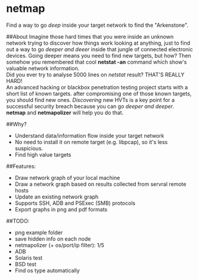 netmap
======
Find a way to go *deep* inside your target network to find the "Arkenstone".<br>

##About
Imagine those hard times that you were inside an unknown network trying to discover how things work looking at anything, 
just to find out a way to go *deeper and deeer* inside that jungle of connected electronic devices.  Going deeper means you need
to find new targets, but how? Then somehow you remembered that cool **netstat -an** command which show's valuable network information.<br>
Did you ever try to analyse 5000 lines on *netstat* result? THAT'S REALLY HARD!<br>
An advanced hacking or blackbox penetration testing project starts with a short list of known targets. after compromising
one of those known targets, you should find new ones. *Discovering* new HVTs is a key point for a successful security breach
because you can go *deeper and deeper*.<br>
**netmap** and **netmapolizer** will help you do that.

##Why?
- Understand data/information flow inside your target network
- No need to install it on remote target (e.g. libpcap), so it's less suspicious.
- Find high value targets

##Features:
- Draw network graph of your local machine
- Draw a network graph based on results collected from servral remote hosts
- Update an existing network graph
- Supports SSH, ADB and PSExec (SMB) protocols
- Export graphs in png and pdf formats

##TODO:
- png example folder<br>
- save hidden info on each node<br>
- netmapolizer (+ os/port/ip filter): 1/5<br>
- ADB<br>
- Solaris test<br>
- BSD test<br>
- Find os type automatically


